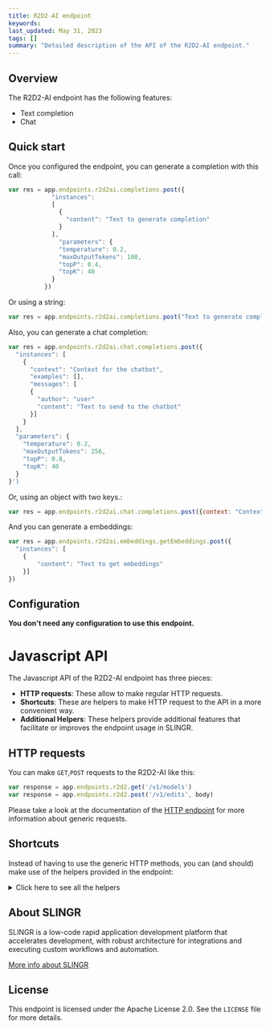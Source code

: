 ```yaml
---
title: R2D2-AI endpoint
keywords: 
last_updated: May 31, 2023
tags: []
summary: "Detailed description of the API of the R2D2-AI endpoint."
---
```


## Overview

The R2D2-AI endpoint has the following features:
 
- Text completion
- Chat


## Quick start

Once you configured the endpoint, you can generate a completion with this call:


```js
var res = app.endpoints.r2d2ai.completions.post({
            "instances": 
            [
              {
                "content": "Text to generate completion" 
              }
            ],
              "parameters": {
              "temperature": 0.2,
              "maxOutputTokens": 100,
              "topP": 0.4,
              "topK": 40
            }
          })
```
Or using a string:
```js
var res = app.endpoints.r2d2ai.completions.post("Text to generate completion")
```
Also, you can generate a chat completion:
```js
var res = app.endpoints.r2d2ai.chat.completions.post({
  "instances": [
    {
      "context": "Context for the chatbot",
      "examples": [],
      "messages": [
      {
        "author": "user"
        "content": "Text to send to the chatbot" 
      }]
    }
  ],
  "parameters": {
    "temperature": 0.2,
    "maxOutputTokens": 256,
    "topP": 0.8,
    "topK": 40
  }
}')
```
Or, using an object with two keys.:
```js
var res = app.endpoints.r2d2ai.chat.completions.post({context: "Context for the chatbot", "message": "Text to send to the chatbot"})
```
And you can generate a embeddings:
```js
var res = app.endpoints.r2d2ai.embeddings.getEmbeddings.post({
  "instances": [
    {
        "content": "Text to get embeddings"
    }]
})
```
## Configuration

**You don't need any configuration to use this endpoint.**

# Javascript API

The Javascript API of the R2D2-AI endpoint has three pieces:

- **HTTP requests**: These allow to make regular HTTP requests.
- **Shortcuts**: These are helpers to make HTTP request to the API in a more convenient way.
- **Additional Helpers**: These helpers provide additional features that facilitate or improves the endpoint usage in SLINGR.

## HTTP requests
You can make `GET`,`POST` requests to the R2D2-AI like this:
```javascript
var response = app.endpoints.r2d2.get('/v1/models')
var response = app.endpoints.r2d2.post('/v1/edits', body)
```

Please take a look at the documentation of the [HTTP endpoint](https://github.com/slingr-stack/http-endpoint#javascript-api)
for more information about generic requests.

## Shortcuts

Instead of having to use the generic HTTP methods, you can (and should) make use of the helpers provided in the endpoint:
<details>
    <summary>Click here to see all the helpers</summary>

<br>

* API URL: '/v1/models'
* HTTP Method: 'GET'
* More info: https://platform.openai.com/docs/api-reference
```javascript
app.endpoints.chatgpt.models.get()
```
---


</details>

## About SLINGR

SLINGR is a low-code rapid application development platform that accelerates development, with robust architecture for integrations and executing custom workflows and automation.

[More info about SLINGR](https://slingr.io)

## License

This endpoint is licensed under the Apache License 2.0. See the `LICENSE` file for more details.
